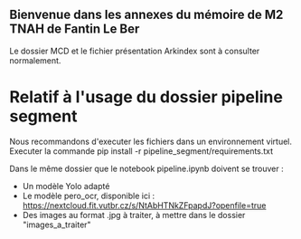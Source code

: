 ## Bienvenue dans les annexes du mémoire de M2 TNAH de Fantin Le Ber ##

Le dossier MCD et le fichier présentation Arkindex sont à consulter normalement.

 # Relatif à l'usage du dossier pipeline segment #

Nous recommandons d'executer les fichiers dans un environnement virtuel.
Executer la commande
 pip install -r pipeline_segment/requirements.txt

Dans le même dossier que le notebook pipeline.ipynb doivent se trouver :
- Un modèle Yolo adapté
- Le modèle pero_ocr, disponible ici : https://nextcloud.fit.vutbr.cz/s/NtAbHTNkZFpapdJ?openfile=true
- Des images au format .jpg à traiter, à mettre dans le dossier "images_a_traiter"
